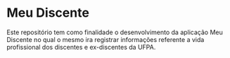 # Meu Discente
Este repositório tem como finalidade o desenvolvimento da aplicação Meu Discente no qual o mesmo ira registrar informações referente a vida profissional dos discentes e ex-discentes da UFPA.
